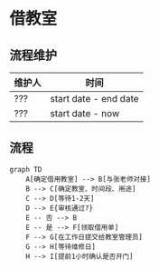 # 借教室

## 流程维护

| 维护人 | 时间                  |
| ------ | --------------------- |
| ???    | start date - end date |
| ???    | start date - now      |

## 流程

```mermaid
graph TD
    A[确定借用教室] --> B[与张老师对接]
    B --> C[确定教室、时间段、用途]
    C --> D[等待1-2天]
    D --> E{审核通过?}
    E -- 否 --> B
    E -- 是 --> F[领取借用单]
    F --> G[在工作日提交给教室管理员]
    G --> H[等待维修日]
    H --> I[提前1小时确认是否开门]
```